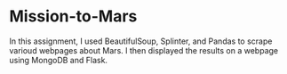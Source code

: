 # Mission-to-Mars

In this assignment, I used BeautifulSoup, Splinter, and Pandas to scrape varioud webpages about Mars.
I then displayed the results on a webpage using MongoDB and Flask. 
